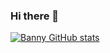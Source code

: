 ### Hi there 👋
[![Banny GitHub stats](https://github-readme-stats.vercel.app/api?username=anggabanny)](https://github-readme-stats.vercel.app/api?username=anggabanny&show_icons=true&theme=darcula)

<!--
**anggabanny/anggabanny** is a ✨ _special_ ✨ repository because its `README.md` (this file) appears on your GitHub profile.

Here are some ideas to get you started:

- 🔭 I’m currently working on ...
- 🌱 I’m currently learning ...
- 👯 I’m looking to collaborate on ...
- 🤔 I’m looking for help with ...
- 💬 Ask me about ...
- 📫 How to reach me: ...
- 😄 Pronouns: ...
- ⚡ Fun fact: ...
-->
